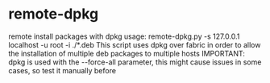 # remote-dpkg
remote install packages with dpkg
usage: remote-dpkg.py -s 127.0.0.1 localhost -u root -i ./*.deb
This script uses dpkg over fabric in order to allow the installation of multiple deb packages to multiple hosts
IMPORTANT: dpkg is used with the --force-all parameter, this might cause issues in some cases, so test it manually before
